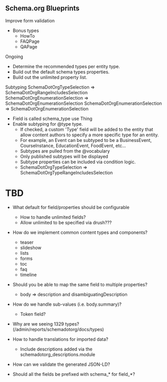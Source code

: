 Schema.org Blueprints
---------------------

Improve form validation

- Bonus types
  - HowTo
  - FAQPage
  - QAPage

Ongoing
- Determine the recommended types per entity type.
- Build out the default schema types properties.
- Build out the unlimited property list.

Subtyping
SchemaDotOrgTypeSelection => SchemaDotOrgRangeIncludesSelection
SchemaDotOrgEnumerationSelection => SchemaDotOrgEnumerationSelection
SchemaDotOrgEnumerationSelection => SchemaDotOrgEnumerationSelection

- Field is called schema_type use Thing
- Enable subtyping for @type type.
  - If checked, a custom 'Type' field will be added to the entity that allow content authors to specify a more specific type for an entity.
  - For example, an Event can be subtyped to be a BusinessEvent, CourseInstance, EducationEvent, FoodEvent, etc...
  - Subtypes are pulled from the @vocabulary
  - Only published subtypes will be displayed
  - Subtype properties can be included via condition logic.
  - SchemaDotOrgTypeSelection => SchemaDotOrgTypeRangeIncludesSelection


# TBD

- What default for field/properties should be configurable
  - How to handle unlimited fields?
  - Allow unlimited to be specified via drush???

- How do we implement common content types and components?
  - teaser
  - slideshow
  - lists
  - forms
  - toc
  - faq
  - timeline

- Should you be able to map the same field to multiple properties?
  - body => description and disambiguatingDescription

- How do we handle sub-values (i.e. body.summary)?
  - Token field?

- Why are we seeing 1329 types? (/admin/reports/schemadotorg/docs/types)

- How to handle translations for imported data?
  - Include descriptions added via the schemadotorg_descriptions.module

- How can we validate the generated JSON-LD?

- Should all the fields be prefixed with schema_* for field_*?
